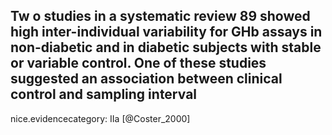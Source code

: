 Tw o studies in a systematic review 89 showed high inter-individual variability for GHb assays in non-diabetic and in diabetic subjects with stable or variable control. One of these studies suggested an association between clinical control and sampling interval
---
 nice.evidencecategory: IIa
[@Coster_2000]

